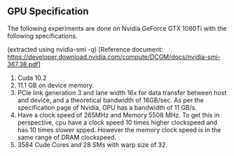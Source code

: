 ## GPU Specification

The following experiments are done on Nvidia
GeForce GTX 1080Ti with the following specifications.

(extracted using nvidia-smi -q)
[Reference document: https://developer.download.nvidia.com/compute/DCGM/docs/nvidia-smi-367.38.pdf]

1. Cuda 10.2
2. 11.1 GB on device memory.
3. PCIe link generation 3 and lane width 16x for data transfer between host and device,
 and a theoretical bandwidth of 16GB/sec. As per the specification page of Nvidia,
 GPU has a bandwidth of 11 GB/s.
6. Have a clock speed of 265MHz and Memory 5508 MHz. To get this in perspective, cpu have a clock speed 10 times
    higher clockspeed and has 10 times slower spped. However the memory clock speed is in the same range of DRAM clockspeed.
7. 3584 Cude Cores and 28 SMs with warp size of 32.

